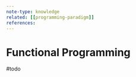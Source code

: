 ```yaml
---
note-type: knowledge
related: [[programming-paradigm]]
references:
---
```


# Functional Programming

#todo
